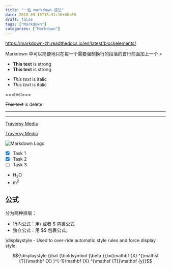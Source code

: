 ```yaml
---
title: "一些 markdown 语法"
date: 2018-09-10T15:31:16+08:00
draft: false
tags: ["Markdown"]
categories: ["Markdown"]
---
```



<https://markdown-zh.readthedocs.io/en/latest/blockelements/>

Markdown 中可以简便地只在每一个需要强制换行的段落的首行前面加上一个 > 

<!-- strong -->
- **This text** is strong
- __This text__ is strong

<!-- italic -->
- *This text* is italic
- _This text_ is italic

===test===

<!-- delete -->
~~This text~~ is delete

<!-- Horizontal Rule-->

---
___

<!-- Links -->
[Traversy Media](http://www.traversymedia.com)

[Traversy Media](http://www.traversymedia.com "Traversy Media") <!-- change the hint-->

<!-- Images -->
![Markdown Logo](https://markdown-here.com/img/icon256.png)

<!-- Task List -->
* [x] Task 1
* [x] Task 2
* [ ] Task 3
  
<!-- Note -->
[comment]: <> (This is a comment, it will not be included)
[comment]: <> (in  the output file unless you use it in)
[comment]: <> (a reference style link.)
[//]: <> (This is also a comment.)
[//]: # (This may be the most platform independent comment)
<!-- comment here -->
<!--
your comment goes here
and here
-->

<!-- 上下标 -->

- H<sub>2</sub>O 
- m<sup>2</sup>


## 公式
分为两种排版：
- 行内公式：用\ 或者 $ 包裹公式
- 独立公式：用 \$\$ 包裹公式。


\displaystyle - Used to over-ride automatic style rules and force display style.

$${\displaystyle {\hat {\boldsymbol {\beta }}}=(\mathbf {X} ^{\mathsf {T}}\mathbf {X} )^{-1}\mathbf {X} ^{\mathsf {T}}\mathbf {y}}$$
